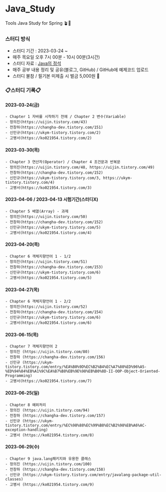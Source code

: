# Java_Study
Tools Java Study for Spring 🪴🐶 

### 스터디 방식  
- 스터디 기간 : 2023-03-24 ~  
- 매주 목요일 오후 7시 00분 - 10시 00분(3시간)
- 스터디 자료 : [Java의 정석](https://www.youtube.com/watch?v=oJlCC1DutbA&list=PLW2UjW795-f6xWA2_MUhEVgPauhGl3xIp) 
- 매주 공부 내용 정리 및 공유(블로그, GitHub) / GitHub에 예제코드 업로드
- 스터디 불참 / 필기본 미제출 시 벌금 5,000원 💸
  

### 📋스터디 기록📋

#### 2023-03-24(금)
    - Chapter 1 자바를 시작하기 전에 / Chapter 2 변수(Variable)
    - 정의진(https://uijin.tistory.com/43)
    - 전창하(https://changha-dev.tistory.com/151)
    - 신민규(https://ukym-tistory.tistory.com/2)
    - 고병서(https://ko021954.tistory.com/2)
    

#### 2023-03-30(목)
    - Chapter 3 연산자(Operator) / Chapter 4 조건문과 반복문
    - 정의진(https://uijin.tistory.com/48, https://uijin.tistory.com/49)
    - 전창하(https://changha-dev.tistory.com/152)
    - 신민규(https://ukym-tistory.tistory.com/3, https://ukym-tistory.tistory.com/4)
    - 고병서(https://ko021954.tistory.com/3)
    
    
#### 2023-04-06 / 2023-04-13 시험기간(스터디X)
    - Chapter 5 배열(Array) - 과제
    - 정의진(https://uijin.tistory.com/50)
    - 전창하(https://changha-dev.tistory.com/152)
    - 신민규(https://ukym-tistory.tistory.com/5)
    - 고병서(https://ko021954.tistory.com/4)
    
    
#### 2023-04-20(목)
    - Chapter 6 객체지향언어 1 - 1/2
    - 정의진(https://uijin.tistory.com/51)
    - 전창하(https://changha-dev.tistory.com/153)
    - 신민규(https://ukym-tistory.tistory.com/6)
    - 고병서(https://ko021954.tistory.com/5)
    
    
#### 2023-04-27(목)
    - Chapter 6 객체지향언어 1 - 2/2
    - 정의진(https://uijin.tistory.com/52)
    - 전창하(https://changha-dev.tistory.com/154)
    - 신민규(https://ukym-tistory.tistory.com/6)
    - 고병서(https://ko021954.tistory.com/6)


#### 2023-06-15(목)
    - Chapter 7 객체지향언어 2
    - 정의진 (https://uijin.tistory.com/80)
    - 전창하 (https://changha-dev.tistory.com/156)
    - 신민규 (https://ukym-tistory.tistory.com/entry/%EA%B0%9D%EC%B2%B4%EC%A7%80%ED%96%A5-%ED%94%84%EB%A1%9C%EA%B7%B8%EB%9E%98%EB%B0%8D-II-OOP-Object-Oriented-Programming)
    - 고병서(https://ko021954.tistory.com/7)

#### 2023-06-25(일)
    - Chapter 8 예외처리 
    - 정의진 (https://uijin.tistory.com/94)
    - 전창하 (https://changha-dev.tistory.com/157)
    - 신민규 (https://ukym-tistory.tistory.com/entry/%EC%98%88%EC%99%B8%EC%B2%98%EB%A6%AC-exception-handling)
    - 고병서 (https://ko021954.tistory.com/8)

#### 2023-06-29(수)
    - Chapter 9 java.lang패키지와 유용한 클래스 
    - 정의진 (https://uijin.tistory.com/100)
    - 전창하 (https://changha-dev.tistory.com/158)
    - 신민규 (https://ukym-tistory.tistory.com/entry/javalang-package-util-classes)
    - 고병서 (https://ko021954.tistory.com/9)
